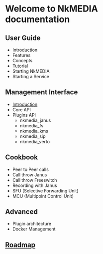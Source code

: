 # Welcome to NkMEDIA documentation

## User Guide
* Introduction
* Features
* Concepts
* Tutorial
* Starting NkMEDIA
* Starting a Service

## Management Interface
* [Introduction](api_intro.md)
* Core API
* Plugins API
  * nkmedia_janus
  * nkmedia_fs
  * nkmedia_kms
  * nkmedia_sip
  * nkmedia_verto

## Cookbook
* Peer to Peer calls
* Call throw Janus
* Call throw Freeswitch
* Recording with Janus
* SFU (Selective Forwarding Unit)
* MCU (Multipoint Control Unit)

## Advanced
* Plugin architecture
* Docker Management

## [Roadmap](roadmap.md)
